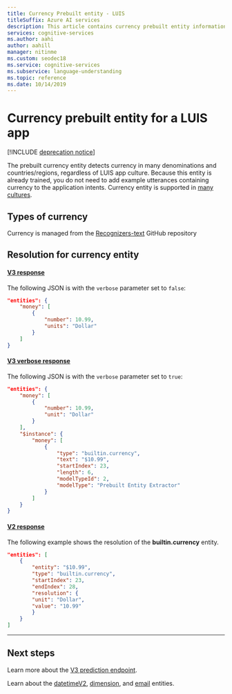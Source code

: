 ```yaml
---
title: Currency Prebuilt entity - LUIS
titleSuffix: Azure AI services
description: This article contains currency prebuilt entity information in Language Understanding (LUIS).
services: cognitive-services
ms.author: aahi
author: aahill
manager: nitinme
ms.custom: seodec18
ms.service: cognitive-services
ms.subservice: language-understanding
ms.topic: reference
ms.date: 10/14/2019
---
```


# Currency prebuilt entity for a LUIS app

[!INCLUDE [deprecation notice](./includes/deprecation-notice.md)]

The prebuilt currency entity detects currency in many denominations and countries/regions, regardless of LUIS app culture. Because this entity is already trained, you do not need to add example utterances containing currency to the application intents. Currency entity is supported in [many cultures](luis-reference-prebuilt-entities.md).

## Types of currency
Currency is managed from the [Recognizers-text](https://github.com/Microsoft/Recognizers-Text/blob/master/Patterns/English/English-NumbersWithUnit.yaml#L26) GitHub repository

## Resolution for currency entity

#### [V3 response](#tab/V3)

The following JSON is with the `verbose` parameter set to `false`:

```json
"entities": {
    "money": [
        {
            "number": 10.99,
            "units": "Dollar"
        }
    ]
}
```
#### [V3 verbose response](#tab/V3-verbose)
The following JSON is with the `verbose` parameter set to `true`:

```json
"entities": {
    "money": [
        {
            "number": 10.99,
            "unit": "Dollar"
        }
    ],
    "$instance": {
        "money": [
            {
                "type": "builtin.currency",
                "text": "$10.99",
                "startIndex": 23,
                "length": 6,
                "modelTypeId": 2,
                "modelType": "Prebuilt Entity Extractor"
            }
        ]
    }
}
```

#### [V2 response](#tab/V2)

The following example shows the resolution of the **builtin.currency** entity.

```json
"entities": [
    {
        "entity": "$10.99",
        "type": "builtin.currency",
        "startIndex": 23,
        "endIndex": 28,
        "resolution": {
        "unit": "Dollar",
        "value": "10.99"
        }
    }
]
```
* * *

## Next steps

Learn more about the [V3 prediction endpoint](luis-migration-api-v3.md).

Learn about the [datetimeV2](luis-reference-prebuilt-datetimev2.md), [dimension](luis-reference-prebuilt-dimension.md), and [email](luis-reference-prebuilt-email.md) entities.
